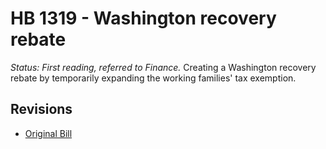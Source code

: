 # HB 1319 - Washington recovery rebate
*Status: First reading, referred to Finance.*
Creating a Washington recovery rebate by temporarily expanding the working families' tax exemption.

## Revisions
* [Original Bill](1/)